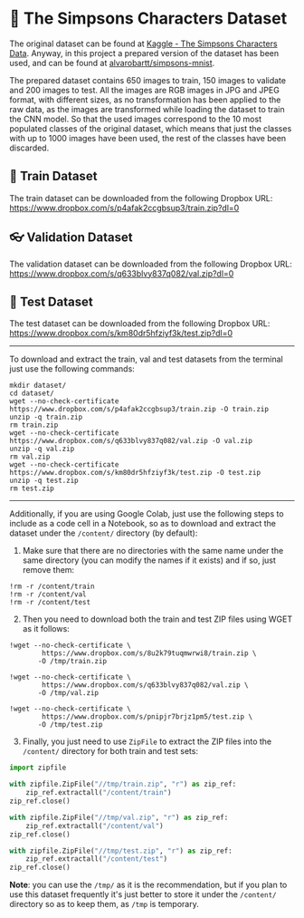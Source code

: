 # :open_file_folder: The Simpsons Characters Dataset

The original dataset can be found at [Kaggle - The Simpsons Characters Data](https://www.kaggle.com/alexattia/the-simpsons-characters-dataset). Anyway, in this project a prepared version of the dataset has 
been used, and can be found at [alvarobartt/simpsons-mnist](https://github.com/alvarobartt/simpsons-mnist).

The prepared dataset contains 650 images to train, 150 images to validate and 200 images to test.
All the images are RGB images in JPG and JPEG format, with different sizes, as no transformation
has been applied to the raw data, as the images are transformed while loading the dataset to train
the CNN model. So that the used images correspond to the 10 most populated classes of the original
dataset, which means that just the classes with up to 1000 images have been used, the rest of the
classes have been discarded.

## :mechanical_arm: Train Dataset

The train dataset can be downloaded from the following Dropbox URL: https://www.dropbox.com/s/p4afak2ccgbsup3/train.zip?dl=0

## :eyeglasses: Validation Dataset

The validation dataset can be downloaded from the following Dropbox URL: https://www.dropbox.com/s/q633blvy837q082/val.zip?dl=0

## :test_tube: Test Dataset

The test dataset can be downloaded from the following Dropbox URL: https://www.dropbox.com/s/km80dr5hfziyf3k/test.zip?dl=0

---

To download and extract the train, val and test datasets from the terminal just use the following commands:

```
mkdir dataset/
cd dataset/
wget --no-check-certificate https://www.dropbox.com/s/p4afak2ccgbsup3/train.zip -O train.zip
unzip -q train.zip
rm train.zip
wget --no-check-certificate https://www.dropbox.com/s/q633blvy837q082/val.zip -O val.zip
unzip -q val.zip
rm val.zip
wget --no-check-certificate https://www.dropbox.com/s/km80dr5hfziyf3k/test.zip -O test.zip
unzip -q test.zip
rm test.zip
```

---

Additionally, if you are using Google Colab, just use the following steps to include as a code cell in a
Notebook, so as to download and extract the dataset under the `/content/` directory (by default):

1. Make sure that there are no directories with the same name under the same directory (you can 
modify the names if it exists) and if so, just remove them:

```
!rm -r /content/train
!rm -r /content/val
!rm -r /content/test
```

2. Then you need to download both the train and test ZIP files using WGET as it follows:

```
!wget --no-check-certificate \
        https://www.dropbox.com/s/8u2k79tuqmwrwi8/train.zip \
       -O /tmp/train.zip

!wget --no-check-certificate \
        https://www.dropbox.com/s/q633blvy837q082/val.zip \
       -O /tmp/val.zip

!wget --no-check-certificate \
        https://www.dropbox.com/s/pnipjr7brjz1pm5/test.zip \
       -O /tmp/test.zip
```

3. Finally, you just need to use `ZipFile` to extract the ZIP files into the `/content/` directory for both train and test sets:

```python
import zipfile

with zipfile.ZipFile("//tmp/train.zip", "r") as zip_ref:
    zip_ref.extractall("/content/train")
zip_ref.close()

with zipfile.ZipFile("//tmp/val.zip", "r") as zip_ref:
    zip_ref.extractall("/content/val")
zip_ref.close()

with zipfile.ZipFile("//tmp/test.zip", "r") as zip_ref:
    zip_ref.extractall("/content/test")
zip_ref.close()
```

__Note__: you can use the `/tmp/` as it is the recommendation, but if you plan to use this dataset 
frequently it's just better to store it under the `/content/` directory so as to keep them, as `/tmp` is temporary.
